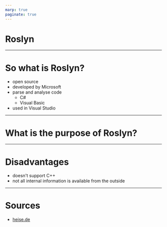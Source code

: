 ```yaml
---
marp: true
paginate: true
---
```


# Roslyn

---

# So what is Roslyn?
- open source <!-- although it seems it wasn't right from the beginning -->
- developed by Microsoft
- parse and analyse code
   - C#
   - Visual Basic
- used in Visual Studio

---
# What is the purpose of Roslyn?

<!--
a compiler produces a lot of information during the process of the compilation
they are only internally used while the compiler does it's work
after the compiler is finished all information is thrown away
the problem is that information would be very useful for things like
code analysis
code refactoring
and IntelliSense (IDE Editor)

until now you were able to control a Compiler from outside


Roslyn keeps that information and provides it to other tools over APIs


but what about the 
-->

---
# Disadvantages
- doesn't support C++
- not all internal information is available from the outside


---
# Sources
- [heise.de](https://www.heise.de/ix/artikel/Scheibenweise-1475294.html)
